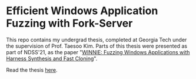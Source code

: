 # Efficient Windows Application Fuzzing with Fork-Server

This repo contains my undergrad thesis, completed at Georgia Tech under the supervision of Prof. Taesoo Kim. Parts of this thesis were presented as part of NDSS'21, as the paper "[WINNIE: Fuzzing Windows Applications with Harness Synthesis and Fast Cloning](https://www.ndss-symposium.org/ndss-paper/winnie-fuzzing-windows-applications-with-harness-synthesis-and-fast-cloning/)".

Read the thesis [here](./thesis.pdf).

